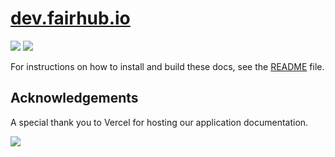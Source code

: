 # [dev.fairhub.io](https://dev.fairhub.io)

![](https://api.checklyhq.com/v1/badges/checks/0faec47a-572d-4d59-b0a0-63b277ee2168?style=flat&theme=default)
![](https://api.checklyhq.com/v1/badges/checks/0faec47a-572d-4d59-b0a0-63b277ee2168?style=flat&theme=default&responseTime=true)

For instructions on how to install and build these docs, see the [README](https://dev.fairhub.io/docs/overview.html) file.

## Acknowledgements

A special thank you to Vercel for hosting our application documentation.

![](https://www.datocms-assets.com/31049/1618983297-powered-by-vercel.svg)
